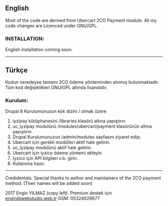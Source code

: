 ## English

Most of the code are derived from Ubercart 2CO Payment module. All my code changes are Licenced under GNU/GPL.

### INSTALLATION: 
English installation coming soon.

-------------
## Türkçe
Kodun neredeyse tamamı 2CO ödeme yönteminden alınmış bulunmaktadır. Tüm kod değişiklikleri GNU/GPL altında lisanslıdır. 


### Kurulum:

Drupal 8 Kurulumunuzun kök dizini / olmak üzere
1. iyzipay kütüphanesini /libraries klasörü altına yapıştırın
1. uc_iyzipay modulünü /modules/ubercart/payment klasörünün altına yapıştırın.
1. Drupal Kurulumunuzun /admin/modules sayfasını ziyaret edip;
1. Ubercart için gerekli modülleri aktif hale getirin.
1. uc_iyzipay modülünü aktif hale getirin.
1. Ubercart için iyzico ödeme yöntemi ekleyin
1. Iyzico için API bilgileri v.b. girin.
1. Kullanıma hazır.



-------------
Credidentals:
Special thanks to author and maintainers of the 2CO payment method. (Their names will be added soon)

2017 Engin YILMAZ (copy left). Premium destek için engin@webstudio.web.tr GSM: 05324029677